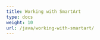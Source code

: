 ```yaml
---
title: Working with SmartArt
type: docs
weight: 10
url: /java/working-with-smartart/
---
```



